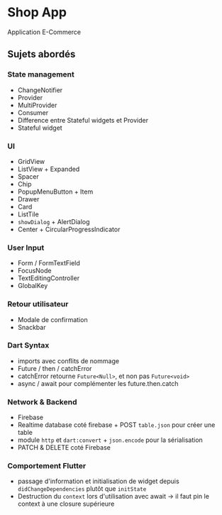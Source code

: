 # Shop App

Application E-Commerce

## Sujets abordés

### State management
- ChangeNotifier
- Provider
- MultiProvider
- Consumer
- Difference entre Stateful widgets et Provider
- Stateful widget

### UI
- GridView
- ListView + Expanded
- Spacer
- Chip
- PopupMenuButton + Item
- Drawer
- Card
- ListTile
- `showDialog` + AlertDialog
- Center + CircularProgressIndicator

### User Input
- Form / FormTextField
- FocusNode
- TextEditingController
- GlobalKey

### Retour utilisateur
- Modale de confirmation
- Snackbar

### Dart Syntax
- imports avec conflits de nommage
- Future / then / catchError
- catchError retourne `Future<Null>`, et non pas `Future<void>`
- async / await pour complémenter les future.then.catch

### Network & Backend
- Firebase
- Realtime database coté firebase + POST `table.json` pour créer une table
- module `http` et `dart:convert` + `json.encode` pour la sérialisation
- PATCH & DELETE coté Firebase

### Comportement Flutter
- passage d'information et initialisation de widget depuis `didChangeDependencies` plutôt que `initState`
- Destruction du `context` lors d'utilisation avec await -> il faut pin le context à une closure supérieure 